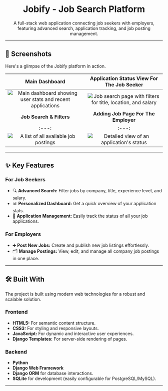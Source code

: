 <h1 align="center">Jobify - Job Search Platform</h1>

<p align="center">
  A full-stack web application connecting job seekers with employers, featuring advanced search, application tracking, and job posting management.
</p>

---

## 📸 Screenshots

Here's a glimpse of the Jobify platform in action.

| **Main Dashboard** | **Application Status View For The Job Seeker** |
| :---: | :---: |
| ![Main dashboard showing user stats and recent applications](https://github.com/user-attachments/assets/5594d57d-af43-4204-b800-55428d8b5dec) | ![Job search page with filters for title, location, and salary](https://github.com/user-attachments/assets/90dca98d-05e0-41b5-bc81-43c8c049471e) |
| **Job Search & Filters** | **Adding Job Page For The Employer** |
| :---: | :---: |
| ![A list of all available job postings](https://github.com/user-attachments/assets/8c51d43a-2296-4ac4-8514-52f7663ae19e) | ![Detailed view of an application's status](https://github.com/user-attachments/assets/b6816428-54bd-4deb-a829-f0ae8f18227c) |

---

## ✨ Key Features

### For Job Seekers
- 🔍 **Advanced Search:** Filter jobs by company, title, experience level, and salary.
- 📊 **Personalized Dashboard:** Get a quick overview of your application stats.
- 📁 **Application Management:** Easily track the status of all your job applications.

### For Employers
- ➕ **Post New Jobs:** Create and publish new job listings effortlessly.
- 🗂️ **Manage Postings:** View, edit, and manage all company job postings in one place.

---

## 🛠️ Built With

The project is built using modern web technologies for a robust and scalable solution.

### Frontend
* **HTML5:** For semantic content structure.
* **CSS3:** For styling and responsive layouts.
* **JavaScript:** For dynamic and interactive user experiences.
* **Django Templates:** For server-side rendering of pages.

### Backend
* **Python**
* **Django Web Framework**
* **Django ORM** for database interactions.
* **SQLite** for development (easily configurable for PostgreSQL/MySQL).

---
